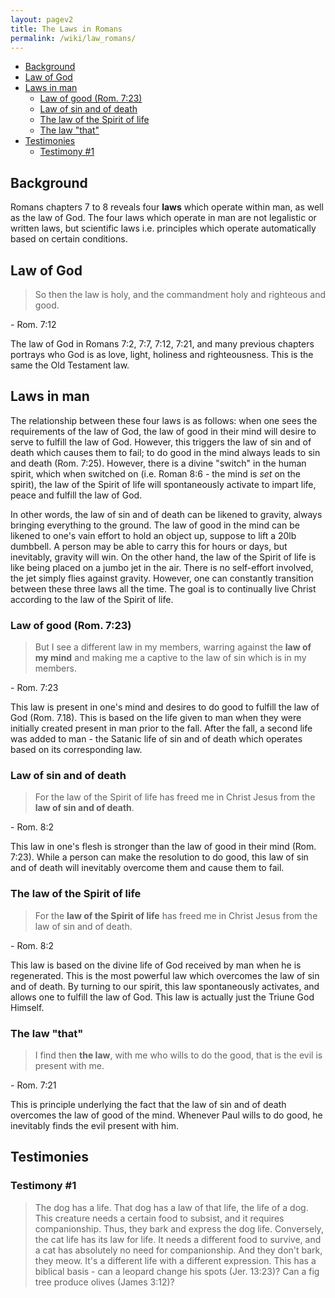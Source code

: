 ```yaml
---
layout: pagev2
title: The Laws in Romans
permalink: /wiki/law_romans/
---
```

- [Background](#background)
- [Law of God](#law-of-god)
- [Laws in man](#laws-in-man)
  - [Law of good (Rom. 7:23)](#law-of-good-rom-723)
  - [Law of sin and of death](#law-of-sin-and-of-death)
  - [The law of the Spirit of life](#the-law-of-the-spirit-of-life)
  - [The law "that"](#the-law-that)
- [Testimonies](#testimonies)
  - [Testimony #1](#testimony-1)

## Background

Romans chapters 7 to 8 reveals four **laws** which operate within man, as well as the law of God. The four laws which operate in man are not legalistic or written laws, but scientific laws i.e. principles which operate automatically based on certain conditions.

## Law of God

>So then the law is holy, and the commandment holy and righteous and good.

\- Rom. 7:12

The law of God in Romans 7:2, 7:7, 7:12, 7:21, and many previous chapters portrays who God is as love, light, holiness and righteousness. This is the same the Old Testament law.

## Laws in man

The relationship between these four laws is as follows: when one sees the requirements of the law of God, the law of good in their mind will desire to serve to fulfill the law of God. However, this triggers the law of sin and of death which causes them to fail; to do good in the mind always leads to sin and death (Rom. 7:25). However, there is a divine "switch" in the human spirit, which when switched on (i.e. Roman 8:6 - the mind is *set* on the spirit), the law of the Spirit of life will spontaneously activate to impart life, peace and fulfill the law of God.

In other words, the law of sin and of death can be likened to gravity, always bringing everything to the ground. The law of good in the mind can be likened to one's vain effort to hold an object up, suppose to lift a 20lb dumbbell. A person may be able to carry this for hours or days, but inevitably, gravity will win. On the other hand, the law of the Spirit of life is like being placed on a jumbo jet in the air. There is no self-effort involved, the jet simply flies against gravity. However, one can constantly transition between these three laws all the time. The goal is to continually live Christ according to the law of the Spirit of life.

### Law of good (Rom. 7:23)

>But I see a different law in my members, warring against the **law of my mind** and making me a captive to the law of sin which is in my members.

\- Rom. 7:23

This law is present in one's mind and desires to do good to fulfill the law of God (Rom. 7.18). This is based on the life given to man when they were initially created present in man prior to the fall. After the fall, a second life was added to man - the Satanic life of sin and of death which operates based on its corresponding law.

### Law of sin and of death

> For the law of the Spirit of life has freed me in Christ Jesus from the **law of sin and of death**.

\- Rom. 8:2

This law in one's flesh is stronger than the law of good in their mind (Rom. 7:23). While a person can make the resolution to do good, this law of sin and of death will inevitably overcome them and cause them to fail.

### The law of the Spirit of life

> For the **law of the Spirit of life** has freed me in Christ Jesus from the law of sin and of death.

\- Rom. 8:2

This law is based on the divine life of God received by man when he is regenerated. This is the most powerful law which overcomes the law of sin and of death. By turning to our spirit, this law spontaneously activates, and allows one to fulfill the law of God. This law is actually just the Triune God Himself.

### The law "that"

> I find then **the law**, with me who wills to do the good, that is the evil is present with me.

\- Rom. 7:21

This is principle underlying the fact that the law of sin and of death overcomes the law of good of the mind. Whenever Paul wills to do good, he inevitably finds the evil present with him.

## Testimonies

### Testimony #1

> The dog has a life. That dog has a law of that life, the life of a dog. This creature needs a certain food to subsist, and it requires companionship. Thus, they bark and express the dog life. Conversely, the cat life has its law for life. It needs a different food to survive, and a cat has absolutely no need for companionship. And they don't bark, they meow. It's a different life with a different expression. This has a biblical basis - can a leopard change his spots (Jer. 13:23)? Can a fig tree produce olives (James 3:12)? 